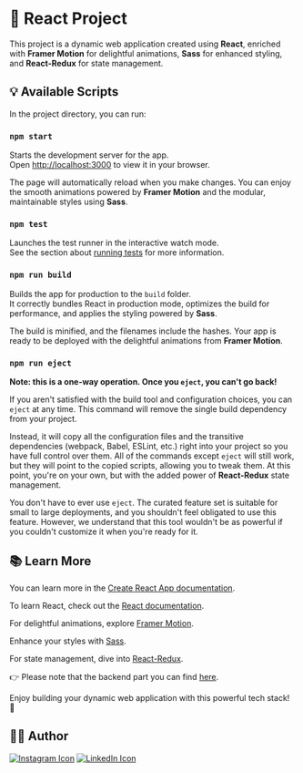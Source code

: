 # 🌈 React Project 

This project is a dynamic web application created using **React**, enriched with **Framer Motion** for delightful animations, **Sass** for enhanced styling, and **React-Redux** for state management.

## 💡 Available Scripts

In the project directory, you can run:

### `npm start`

Starts the development server for the app.\
Open [http://localhost:3000](http://localhost:3000) to view it in your browser.

The page will automatically reload when you make changes. You can enjoy the smooth animations powered by **Framer Motion** and the modular, maintainable styles using **Sass**.

### `npm test`

Launches the test runner in the interactive watch mode.\
See the section about [running tests](https://facebook.github.io/create-react-app/docs/running-tests) for more information.

### `npm run build`

Builds the app for production to the `build` folder.\
It correctly bundles React in production mode, optimizes the build for performance, and applies the styling powered by **Sass**.

The build is minified, and the filenames include the hashes. Your app is ready to be deployed with the delightful animations from **Framer Motion**.

### `npm run eject`

**Note: this is a one-way operation. Once you `eject`, you can't go back!**

If you aren't satisfied with the build tool and configuration choices, you can `eject` at any time. This command will remove the single build dependency from your project.

Instead, it will copy all the configuration files and the transitive dependencies (webpack, Babel, ESLint, etc.) right into your project so you have full control over them. All of the commands except `eject` will still work, but they will point to the copied scripts, allowing you to tweak them. At this point, you're on your own, but with the added power of **React-Redux** state management.

You don't have to ever use `eject`. The curated feature set is suitable for small to large deployments, and you shouldn't feel obligated to use this feature. However, we understand that this tool wouldn't be as powerful if you couldn't customize it when you're ready for it.

## 📚 Learn More

You can learn more in the [Create React App documentation](https://facebook.github.io/create-react-app/docs/getting-started).

To learn React, check out the [React documentation](https://reactjs.org/).

For delightful animations, explore [Framer Motion](https://www.framer.com/motion/).

Enhance your styles with [Sass](https://sass-lang.com/).

For state management, dive into [React-Redux](https://react-redux.js.org/).

👉 Please note that the backend part you can find [here](https://github.com/Myself-Pankaj/Academics-Asset-Backend).

Enjoy building your dynamic web application with this powerful tech stack! 🚀

## 👨‍💻 Author

[![Instagram Icon](https://img.icons8.com/color/96/000000/instagram-new.png)](https://www.instagram.com/ifeelpankaj) 
 [![LinkedIn Icon](https://img.icons8.com/color/96/000000/linkedin.png)](https://www.linkedin.com/in/ifeelpankaj) 
